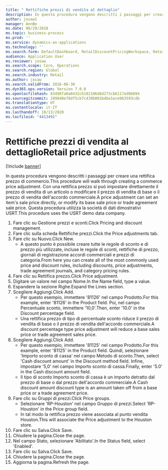 ```yaml
---
title: " Rettifiche prezzi di vendita al dettaglio"
description: In questa procedura vengono descritti i passaggi per creare una rettifica prezzo di commercio.
author: josaw1
manager: AnnBe
ms.date: 08/29/2018
ms.topic: business-process
ms.prod: ''
ms.service: dynamics-ax-applications
ms.technology: ''
ms.search.form: DefaultDashboard, RetailDiscountPricingWorkspace, RetailPeriodicDiscount, RetailDiscountPriceGroup
audience: Application User
ms.reviewer: josaw
ms.search.scope: Core, Operations
ms.search.region: Global
ms.search.industry: Retail
ms.author: josaw
ms.search.validFrom: 2016-06-30
ms.dyn365.ops.version: Version 7.0.0
ms.openlocfilehash: 83498fa0a0432cb182106d6d273cb6117ed0b094
ms.sourcegitcommit: 199848e78df5cb7c439b001bdbe1ece963593cdb
ms.translationtype: HT
ms.contentlocale: it-IT
ms.lasthandoff: 10/13/2020
ms.locfileid: "4413491"
---
```

# <a name="retail-price-adjustments"></a><span data-ttu-id="2ee30-103"> Rettifiche prezzi di vendita al dettaglio</span><span class="sxs-lookup"><span data-stu-id="2ee30-103">Retail price adjustments</span></span>

[!include [banner](../includes/banner.md)]

<span data-ttu-id="2ee30-104">In questa procedura vengono descritti i passaggi per creare una rettifica prezzo di commercio.</span><span class="sxs-lookup"><span data-stu-id="2ee30-104">This procedure will walk through creating a commerce price adjustment.</span></span> <span data-ttu-id="2ee30-105">Con una rettifica prezzo si può impostare direttamente il prezzo di vendita di un articolo o modificare il prezzo di vendita di base o il prezzo di vendita dell'accordo commerciale.</span><span class="sxs-lookup"><span data-stu-id="2ee30-105">A price adjustment can set an item's sale price directly, or modify its base sale price or trade agreement sale price.</span></span> <span data-ttu-id="2ee30-106">Questa procedura utilizza la società di dati dimostrativi USRT.</span><span class="sxs-lookup"><span data-stu-id="2ee30-106">This procedure uses the USRT demo data company.</span></span>

1. <span data-ttu-id="2ee30-107">Fare clic su Gestione prezzi e sconti.</span><span class="sxs-lookup"><span data-stu-id="2ee30-107">Click Pricing and discount management.</span></span>
2. <span data-ttu-id="2ee30-108">Fare clic sulla scheda Rettifiche prezzi.</span><span class="sxs-lookup"><span data-stu-id="2ee30-108">Click the Price adjustments tab.</span></span>
3. <span data-ttu-id="2ee30-109">Fare clic su Nuovo.</span><span class="sxs-lookup"><span data-stu-id="2ee30-109">Click New.</span></span>
    * <span data-ttu-id="2ee30-110">A questo punto è possibile creare tutte le regole di sconto e di prezzo più utilizzate, incluse le regole di sconti, rettifiche di prezzo, giornali di registrazione accordi commerciali e prezzi di categoria.</span><span class="sxs-lookup"><span data-stu-id="2ee30-110">From here you can create all of the most commonly used price and discount rules, including discounts, price adjustments, trade agreement journals, and category pricing rules.</span></span>  
4. <span data-ttu-id="2ee30-111">Fare clic su Rettifica prezzo.</span><span class="sxs-lookup"><span data-stu-id="2ee30-111">Click Price adjustment.</span></span>
5. <span data-ttu-id="2ee30-112">Digitare un valore nel campo Nome.</span><span class="sxs-lookup"><span data-stu-id="2ee30-112">In the Name field, type a value.</span></span>
6. <span data-ttu-id="2ee30-113">Espandere la sezione Righe.</span><span class="sxs-lookup"><span data-stu-id="2ee30-113">Expand the Lines section.</span></span>
7. <span data-ttu-id="2ee30-114">Scegliere Aggiungi.</span><span class="sxs-lookup"><span data-stu-id="2ee30-114">Click Add.</span></span>
    * <span data-ttu-id="2ee30-115">Per questo esempio, immettere '81126' nel campo Prodotto.</span><span class="sxs-lookup"><span data-stu-id="2ee30-115">For this example, enter '81126' in the Product field.</span></span> <span data-ttu-id="2ee30-116">Poi, nel campo Percentuale sconto, immettere '10,0'.</span><span class="sxs-lookup"><span data-stu-id="2ee30-116">Then, enter '10.0' in the Discount percentage field.</span></span>  
    * <span data-ttu-id="2ee30-117">Una rettifica prezzo di tipo di percentuale sconto riduce il prezzo di vendita di base o il prezzo di vendita dell'accordo commerciale.</span><span class="sxs-lookup"><span data-stu-id="2ee30-117">A discount percentage type price adjustment will reduce a base sales price or trade agreement sales price.</span></span>  
8. <span data-ttu-id="2ee30-118">Scegliere Aggiungi.</span><span class="sxs-lookup"><span data-stu-id="2ee30-118">Click Add.</span></span>
    * <span data-ttu-id="2ee30-119">Per questo esempio, immettere '81125' nel campo Prodotto.</span><span class="sxs-lookup"><span data-stu-id="2ee30-119">For this example, enter '81125' in the Product field.</span></span> <span data-ttu-id="2ee30-120">Quindi, selezionare 'Importo sconto di cassa' nel campo Metodo di sconto.</span><span class="sxs-lookup"><span data-stu-id="2ee30-120">Then, select 'Cash discount amount' in the Discount method field.</span></span>    <span data-ttu-id="2ee30-121">Infine, impostare '5,0' nel campo Importo sconto di cassa.</span><span class="sxs-lookup"><span data-stu-id="2ee30-121">Finally, enter '5.0' in the Cash discount amount field.</span></span>  
    * <span data-ttu-id="2ee30-122">Il tipo di sconto Importo sconto di cassa è un importo detratto dal prezzo di base o dal prezzo dell'accordo commerciale.</span><span class="sxs-lookup"><span data-stu-id="2ee30-122">A Cash discount amount discount type is an amount taken off from a base price or a trade agreement price.</span></span>  
9. <span data-ttu-id="2ee30-123">Fare clic su Gruppi di prezzi.</span><span class="sxs-lookup"><span data-stu-id="2ee30-123">Click Price groups.</span></span>
    * <span data-ttu-id="2ee30-124">Selezionare 'RP-Houston' nel campo Gruppo di prezzi.</span><span class="sxs-lookup"><span data-stu-id="2ee30-124">Select 'RP-Houston' in the Price group field.</span></span>  
    * <span data-ttu-id="2ee30-125">In tal modo la rettifica prezzo viene associata al punto vendita Houston.</span><span class="sxs-lookup"><span data-stu-id="2ee30-125">This will associate the Price adjustment to the Houston store.</span></span>  
10. <span data-ttu-id="2ee30-126">Fare clic su Salva.</span><span class="sxs-lookup"><span data-stu-id="2ee30-126">Click Save.</span></span>
11. <span data-ttu-id="2ee30-127">Chiudere la pagina.</span><span class="sxs-lookup"><span data-stu-id="2ee30-127">Close the page.</span></span>
12. <span data-ttu-id="2ee30-128">Nel campo Stato, selezionare 'Abilitato'.</span><span class="sxs-lookup"><span data-stu-id="2ee30-128">In the Status field, select 'Enabled'.</span></span>
13. <span data-ttu-id="2ee30-129">Fare clic su Salva.</span><span class="sxs-lookup"><span data-stu-id="2ee30-129">Click Save.</span></span>
14. <span data-ttu-id="2ee30-130">Chiudere la pagina.</span><span class="sxs-lookup"><span data-stu-id="2ee30-130">Close the page.</span></span>
15. <span data-ttu-id="2ee30-131">Aggiorna la pagina.</span><span class="sxs-lookup"><span data-stu-id="2ee30-131">Refresh the page.</span></span>

